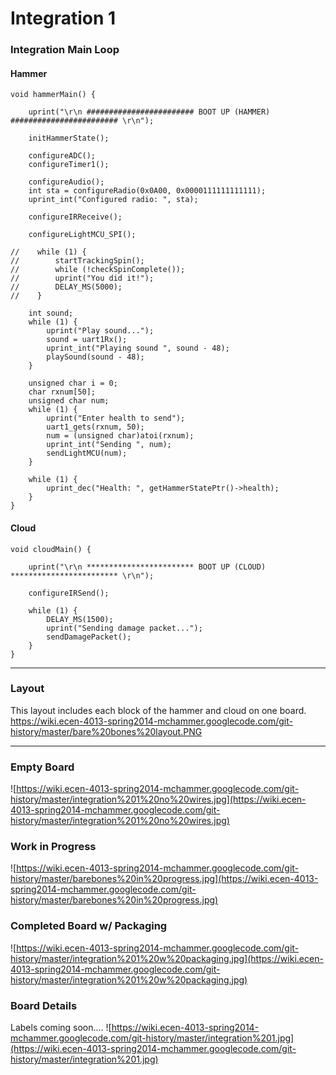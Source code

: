 # Integration 1 #

### Integration Main Loop ###
#### Hammer ####
```
void hammerMain() {

    uprint("\r\n ######################## BOOT UP (HAMMER) ######################## \r\n");

    initHammerState();

    configureADC();
    configureTimer1();

    configureAudio();
    int sta = configureRadio(0x0A00, 0x0000111111111111);
    uprint_int("Configured radio: ", sta);

    configureIRReceive();

    configureLightMCU_SPI();

//    while (1) {
//        startTrackingSpin();
//        while (!checkSpinComplete());
//        uprint("You did it!");
//        DELAY_MS(5000);
//    }

    int sound;
    while (1) {
        uprint("Play sound...");
        sound = uart1Rx();
        uprint_int("Playing sound ", sound - 48);
        playSound(sound - 48);
    }

    unsigned char i = 0;
    char rxnum[50];
    unsigned char num;
    while (1) {
        uprint("Enter health to send");
        uart1_gets(rxnum, 50);
        num = (unsigned char)atoi(rxnum);
        uprint_int("Sending ", num);
        sendLightMCU(num);
    }

    while (1) {
        uprint_dec("Health: ", getHammerStatePtr()->health);
    }
}
```

#### Cloud ####
```
void cloudMain() {

    uprint("\r\n ************************ BOOT UP (CLOUD) ************************ \r\n");

    configureIRSend();

    while (1) {
        DELAY_MS(1500);
        uprint("Sending damage packet...");
        sendDamagePacket();
    }
}
```


---


### Layout ###
This layout includes each block of the hammer and cloud on one board.
https://wiki.ecen-4013-spring2014-mchammer.googlecode.com/git-history/master/bare%20bones%20layout.PNG


---


### Empty Board ###
![https://wiki.ecen-4013-spring2014-mchammer.googlecode.com/git-history/master/integration%201%20no%20wires.jpg](https://wiki.ecen-4013-spring2014-mchammer.googlecode.com/git-history/master/integration%201%20no%20wires.jpg)

### Work in Progress ###
![https://wiki.ecen-4013-spring2014-mchammer.googlecode.com/git-history/master/barebones%20in%20progress.jpg](https://wiki.ecen-4013-spring2014-mchammer.googlecode.com/git-history/master/barebones%20in%20progress.jpg)

### Completed Board w/ Packaging ###
![https://wiki.ecen-4013-spring2014-mchammer.googlecode.com/git-history/master/integration%201%20w%20packaging.jpg](https://wiki.ecen-4013-spring2014-mchammer.googlecode.com/git-history/master/integration%201%20w%20packaging.jpg)

### Board Details ###
Labels coming soon....
![https://wiki.ecen-4013-spring2014-mchammer.googlecode.com/git-history/master/integration%201.jpg](https://wiki.ecen-4013-spring2014-mchammer.googlecode.com/git-history/master/integration%201.jpg)
